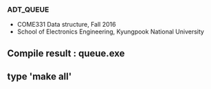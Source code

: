
 ### ADT_QUEUE
 * COME331 Data structure, Fall 2016
 * School of Electronics Engineering, Kyungpook National University

 
 ## Compile result : queue.exe
 ## type 'make all'
